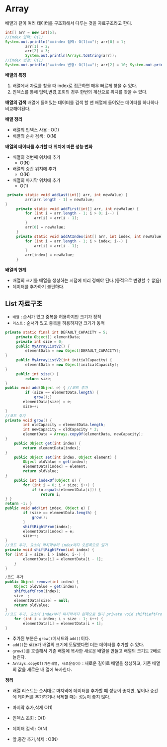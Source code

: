 # Array

배열과 같이 여러 데이터를 구조화해서 다루는 것을 자료구조라고 한다.

~~~java
int[] arr = new int[5];
//index 입력: O(1) 
System.out.println("==index 입력: O(1)=="); arr[0] = 1;
         arr[1] = 2;
         arr[2] = 3;
         System.out.println(Arrays.toString(arr));
//index 변경: O(1) 
System.out.println("==index 변경: O(1)=="); arr[2] = 10; System.out.println(Arrays.toString(arr));
~~~

**배열의 특징**
1. 배열에서 자료를 찾을 때 index로 접근하면 매우 빠르게 찾을 수 있다.
2. 인덱스를 통해 입력,변경,조회의 경우 한번의 계산으로 위치를 찾을 수 있다.

**배열의 검색**
배열에 들어있는 데이터를 검색 할 땐 배열에 들어있는 데이터를 하나하나 비교해야된다.

**배열 정리**
* 배열의 인덱스 사용 : O(1)
* 배열의 순차 검색 : O(N)

**배열의 데이터를 추가할 때 위치에 따른 성능 변화**

* 배열의 첫번째 위치에 추가
    * O(N)
* 배열의 중간 위치에 추가
    * O(N)
* 배열의 마지막 위치에 추가
    * O(1)    

~~~java
 private static void addLast(int[] arr, int newValue) {
         arr[arr.length - 1] = newValue;
}
     private static void addFirst(int[] arr, int newValue) {
         for (int i = arr.length - 1; i > 0; i--) {
             arr[i] = arr[i - 1];
         }
         arr[0] = newValue;
     }
     private static void addAtIndex(int[] arr, int index, int newValue) {
         for (int i = arr.length - 1; i > index; i--) {
             arr[i] = arr[i - 1];
         }
         arr[index] = newValue;
     }
~~~

**배열의 한계**
* 배열의 크기를 배열을 생성하는 시점에 미리 정해야 된다.(동적으로 변경할 수 없음)
* 데이터를 추가하기 불편하다.


## List 자료구조

* `배열` : 순서가 있고 중복을 허용하지만 크기가 정적
* `리스트` : 순서가 있고 중복을 허용하지만 크기가 동적

~~~java
private static final int DEFAULT_CAPACITY = 5;
     private Object[] elementData;
     private int size = 0;
     public MyArrayListV2() {
         elementData = new Object[DEFAULT_CAPACITY];
}
     public MyArrayListV2(int initialCapacity) {
         elementData = new Object[initialCapacity];
}
     public int size() {
         return size;
}
public void add(Object e) { //코드 추가
         if (size == elementData.length) {
             grow();}
        elementData[size] = e;
        size++;
}
//코드 추가
private void grow() {
        int oldCapacity = elementData.length;
        int newCapacity = oldCapacity * 2;
        elementData = Arrays.copyOf(elementData, newCapacity);
}
    public Object get(int index) {
        return elementData[index];
}
    public Object set(int index, Object element) {
        Object oldValue = get(index);
        elementData[index] = element;
        return oldValue;
}
    public int indexOf(Object o) {
        for (int i = 0; i < size; i++) {
            if (o.equals(elementData[i])) {
                return i;
} }
return -1; }
public void add(int index, Object e) {
        if (size == elementData.length) {
            grow();
        }
        shiftRightFrom(index);
        elementData[index] = e;
        size++;
}
//코드 추가, 요소의 마지막부터 index까지 오른쪽으로 밀기
private void shiftRightFrom(int index) {
for (int i = size; i > index; i--) {
        elementData[i] = elementData[i - 1];
    }
}

/코드 추가
public Object remove(int index) {
    Object oldValue = get(index);
    shiftLeftFrom(index);
    size--;
    elementData[size] = null;
    return oldValue;
}
//코드 추가, 요소의 index부터 마지막까지 왼쪽으로 밀기 private void shiftLeftFrom(int index) {
    for (int i = index; i < size - 1; i++) {
        elementData[i] = elementData[i + 1];
}

~~~

* 추가된 부분은 `grow()`메서드와 `add()`이다.
* `add()`는 size가 배열의 크기에 도달했다면 더는 데이터를 추가할 수 있다.
* `grow()`를 호출해서 기존 배열에 복사한 새로운 배열을 만들고 배열의 크기도 2배로 늘린다.
* `Arrays.copyOf(기존배열, 새로운길이)` : 새로운 길이로 배열을 생성하고, 기존 배열의 값을 새로운 배 열에 복사한다.

**정리**
* 배열 리스트는 순서대로 마지막에 데이터를 추가할 떄 성능이 좋지만, 앞이나 중간에 데이터를 추가하거나 삭제할 때는 성능이 좋지 않다.

* 마지막 추가,삭제 O(1)
* 인덱스 조회 : O(1)
* 데이터 검색 : O(N)
* 앞,중간 추가,삭제 : O(N)